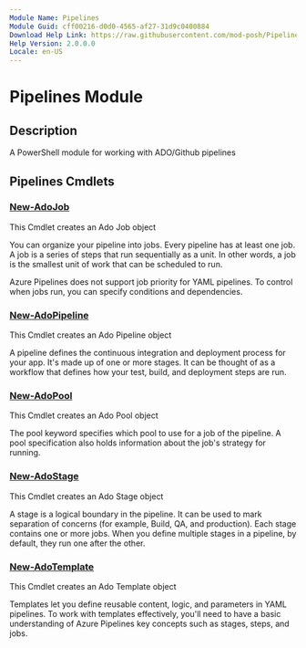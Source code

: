 ```yaml
---
Module Name: Pipelines
Module Guid: cff00216-d0d0-4565-af27-31d9c0400884
Download Help Link: https://raw.githubusercontent.com/mod-posh/Pipelines/main/cabs/
Help Version: 2.0.0.0
Locale: en-US
---
```


# Pipelines Module

## Description

A PowerShell module for working with ADO/Github pipelines

## Pipelines Cmdlets

### [New-AdoJob](New-AdoJob.md)

This Cmdlet creates an Ado Job object

You can organize your pipeline into jobs. Every pipeline has at least one job.
A job is a series of steps that run sequentially as a unit. In other words, a
job is the smallest unit of work that can be scheduled to run.

Azure Pipelines does not support job priority for YAML pipelines. To control
when jobs run, you can specify conditions and dependencies.

### [New-AdoPipeline](New-AdoPipeline.md)

This Cmdlet creates an Ado Pipeline object

A pipeline defines the continuous integration and deployment process for your
app. It's made up of one or more stages. It can be thought of as a workflow that
defines how your test, build, and deployment steps are run.

### [New-AdoPool](New-AdoPool.md)

This Cmdlet creates an Ado Pool object

The pool keyword specifies which pool to use for a job of the pipeline. A pool
specification also holds information about the job's strategy for running.

### [New-AdoStage](New-AdoStage.md)

This Cmdlet creates an Ado Stage object

A stage is a logical boundary in the pipeline. It can be used to mark separation
of concerns (for example, Build, QA, and production). Each stage contains one or
more jobs. When you define multiple stages in a pipeline, by default, they run
one after the other.

### [New-AdoTemplate](New-AdoTemplate.md)

This Cmdlet creates an Ado Template object

Templates let you define reusable content, logic, and parameters in YAML pipelines.
To work with templates effectively, you'll need to have a basic understanding of
Azure Pipelines key concepts such as stages, steps, and jobs.
